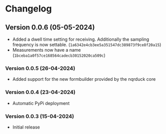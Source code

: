 # Changelog

## Version 0.0.6 (05-05-2024)
- Added a dwell time setting for receiving. Additionally the sampling frequency is now settable. (`1a6342e4cb3ee5a351547dc389873f9ce8f20a15`)
- Measurements now have a name (`1bceba1a0f57ce168564cadecb30152020ca509c`)

### Version 0.0.5 (26-04-2024)
- Added support for the new formbuilder provided by the nqrduck core

### Version 0.0.4 (23-04-2024)
- Automatic PyPi deployment

### Version 0.0.3 (15-04-2024)
- Initial release